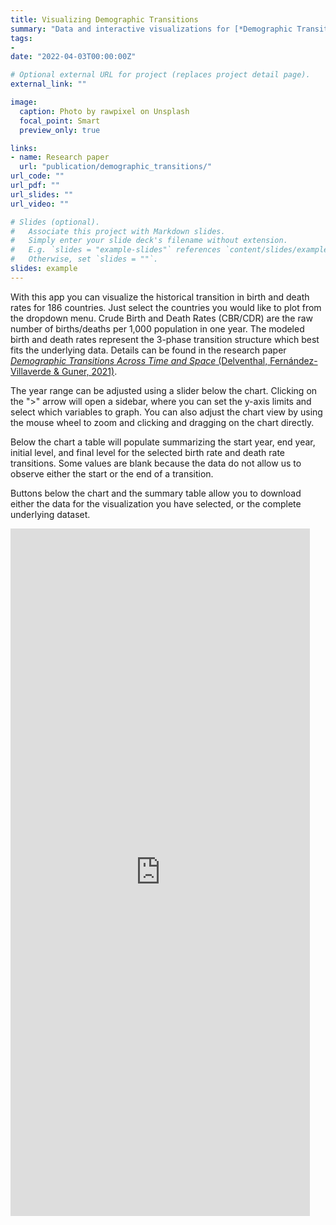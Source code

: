 ```yaml
---
title: Visualizing Demographic Transitions
summary: "Data and interactive visualizations for [*Demographic Transitions Across Time and Space*](../../publication/demographic_transitions/ /"accompanying research paper/")".
tags:
- 
date: "2022-04-03T00:00:00Z"

# Optional external URL for project (replaces project detail page).
external_link: ""

image:
  caption: Photo by rawpixel on Unsplash
  focal_point: Smart
  preview_only: true

links:
- name: Research paper
  url: "publication/demographic_transitions/"
url_code: ""
url_pdf: ""
url_slides: ""
url_video: ""

# Slides (optional).
#   Associate this project with Markdown slides.
#   Simply enter your slide deck's filename without extension.
#   E.g. `slides = "example-slides"` references `content/slides/example-slides.md`.
#   Otherwise, set `slides = ""`.
slides: example
---
```


With this app you can visualize the historical transition in birth and death rates for 186 countries. Just select the countries you would like to plot from the dropdown menu. Crude Birth and Death Rates (CBR/CDR) are the raw number of births/deaths per 1,000 population in one year. The modeled birth and death rates represent the 3-phase transition structure which best fits the underlying data. Details can be found in the research paper [*Demographic Transitions Across Time and Space* (Delventhal, Fernández-Villaverde & Guner, 2021)](../../publication/demographic_transitions/ "accompanying research paper").

The year range can be adjusted using a slider below the chart. Clicking on the ">" arrow will open a sidebar, where you can set the y-axis limits and select which variables to graph. You can also adjust the chart view by using the mouse wheel to zoom and clicking and dragging on the chart directly.

Below the chart a table will populate summarizing the start year, end year, initial level, and final level for the selected birth rate and death rate transitions. Some values are blank because the data do not allow us to observe either the start or the end of a transition.

Buttons below the chart and the summary table allow you to download either the data for the visualization you have selected, or the complete underlying dataset.

<iframe height="1100" width="95%" frameborder="no" src="https://share.streamlit.io/mdelventhal/dt_visualize/main/DT_visualize.py"> </iframe>
